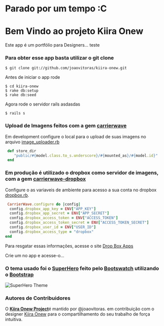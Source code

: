 # Parado por um tempo :C

# Bem Vindo ao projeto Kiira Onew
Este app é um portfólio para Designers...
teste
### Para obter esse app basta utilizar o git clone
```
$ git clone git://github.com/joaovitoras/kiira-onew.git
```
Antes de iniciar o app rode
```
$ cd kiira-onew
$ rake db:setup
$ rake db:seed
```
Agora rode o servidor rails asdasdas
```
$ rails s
```
### Upload de Imagens feitos com a gem [carrierwave](https://github.com/carrierwaveuploader/carrierwave)
Em development configure o local para o upload de suas imagens no arquivo [image_uploader.rb](https://github.com/joaovitoras/kiira-onew/blob/master/app/uploaders/image_uploader.rb)
```ruby
 def store_dir
    "public/#{model.class.to_s.underscore}/#{mounted_as}/#{model.id}"
 end
```
### Em produção é utilizado o dropbox como servidor de imagens, com a gem [carrierwave-dropbox](https://github.com/robin850/carrierwave-dropbox)
Configure o as variaveis de ambiente para acesso a sua conta no dropbox [dropbox.rb](https://github.com/joaovitoras/kiira-onew/blob/master/config/initializers/dropbox.rb).
```ruby
 CarrierWave.configure do |config|
  config.dropbox_app_key = ENV["APP_KEY"]
  config.dropbox_app_secret = ENV["APP_SECRET"]
  config.dropbox_access_token = ENV["ACCESS_TOKEN"]
  config.dropbox_access_token_secret = ENV["ACCESS_TOKEN_SECRET"]
  config.dropbox_user_id = ENV["USER_ID"]
  config.dropbox_access_type = "dropbox"
end
```

Para resgatar essas informações, acesse o site [Drop Box Apps](https://www.dropbox.com/developers/apps)

Crie um no app e acesse-o...

### O tema usado foi o [SuperHero](http://bootswatch.com/superhero/) feito pelo [Bootswatch](http://bootswatch.com/) utilizando o [Bootstrap](http://getbootstrap.com/)

![SuperHero Theme](http://s27.postimg.org/tazs0eyw3/thumbnail.png)

### Autores de Contribuidores
O [**Kiira Onew Project**](https://github.com/joaovitoras/kiira-onew)é mantido por @joaovitoras. em contribuição com o designer [Kiira Onew](http://kiiraonew.deviantart.com/) para o compartilhamento do seu trabalho de força intuitiva.
